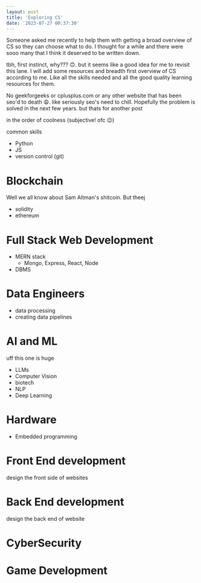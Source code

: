 ```yaml
---
layout: post
title: 'Exploring CS'
date: '2023-07-27 00:37:30'
---
```


Someone asked me recently to help them with getting a broad overview of CS so they can choose what to do. I thought for a while and there were sooo many that I think it deserved to be written down.

tbh, first instinct, why??? 🙃. but it seems like a good idea for me to revisit this lane. I will add some resources and breadth first overview of CS according to me. Like all the skills needed and all the good quality learning resources for them. 

No geekforgeeks or cplusplus.com or any other website that has been seo'd to death 😩. like seriously seo's need to chill. Hopefully the problem is solved in the next few years. but thats for another post

in the order of coolness (subjective! ofc 😉)

common skills

- Python 
- JS
- version control (git)

# Blockchain

Well we all know about Sam Altman's shitcoin. But theej

- solidity
- ethereum

# Full Stack Web Development

- MERN stack
    - Mongo, Express, React, Node
- DBMS

# Data Engineers

- data processing
- creating data pipelines

# AI and ML

uff this one is huge

- LLMs
- Computer Vision
- biotech
- NLP
- Deep Learning

# Hardware 

- Embedded programming

# Front End development

design the front side of websites

# Back End development

design the back end of website

# CyberSecurity

# Game Development


